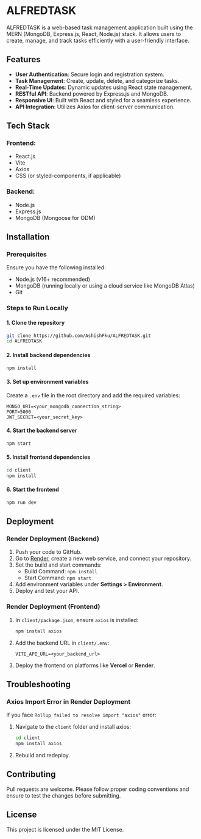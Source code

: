 # ALFREDTASK

ALFREDTASK is a web-based task management application built using the MERN (MongoDB, Express.js, React, Node.js) stack. It allows users to create, manage, and track tasks efficiently with a user-friendly interface.

## Features

- **User Authentication**: Secure login and registration system.
- **Task Management**: Create, update, delete, and categorize tasks.
- **Real-Time Updates**: Dynamic updates using React state management.
- **RESTful API**: Backend powered by Express.js and MongoDB.
- **Responsive UI**: Built with React and styled for a seamless experience.
- **API Integration**: Utilizes Axios for client-server communication.

## Tech Stack

### Frontend:
- React.js
- Vite
- Axios
- CSS (or styled-components, if applicable)

### Backend:
- Node.js
- Express.js
- MongoDB (Mongoose for ODM)

## Installation

### Prerequisites
Ensure you have the following installed:
- Node.js (v16+ recommended)
- MongoDB (running locally or using a cloud service like MongoDB Atlas)
- Git

### Steps to Run Locally

#### 1. Clone the repository
```sh
git clone https://github.com/AshishPku/ALFREDTASK.git
cd ALFREDTASK
```

#### 2. Install backend dependencies
```sh
npm install
```

#### 3. Set up environment variables
Create a `.env` file in the root directory and add the required variables:
```env
MONGO_URI=<your_mongodb_connection_string>
PORT=5000
JWT_SECRET=<your_secret_key>
```

#### 4. Start the backend server
```sh
npm start
```

#### 5. Install frontend dependencies
```sh
cd client
npm install
```

#### 6. Start the frontend
```sh
npm run dev
```

## Deployment

### Render Deployment (Backend)
1. Push your code to GitHub.
2. Go to [Render](https://render.com/), create a new web service, and connect your repository.
3. Set the build and start commands:
   - Build Command: `npm install`
   - Start Command: `npm start`
4. Add environment variables under **Settings > Environment**.
5. Deploy and test your API.

### Render Deployment (Frontend)
1. In `client/package.json`, ensure `axios` is installed:
   ```sh
   npm install axios
   ```
2. Add the backend URL in `client/.env`:
   ```env
   VITE_API_URL=<your_backend_url>
   ```
3. Deploy the frontend on platforms like **Vercel** or **Render**.

## Troubleshooting

### Axios Import Error in Render Deployment
If you face `Rollup failed to resolve import "axios"` error:
1. Navigate to the `client` folder and install axios:
   ```sh
   cd client
   npm install axios
   ```
2. Rebuild and redeploy.

## Contributing
Pull requests are welcome. Please follow proper coding conventions and ensure to test the changes before submitting.

## License
This project is licensed under the MIT License.

